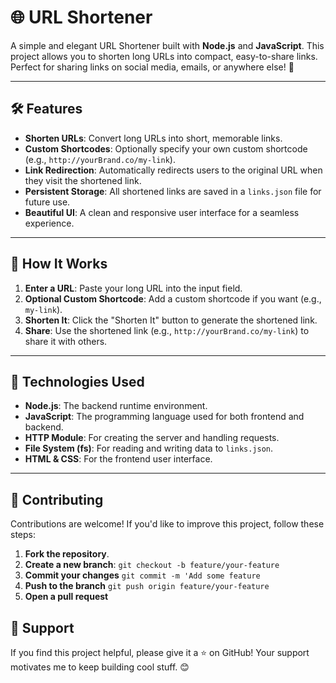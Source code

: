 # 🌐 URL Shortener

A simple and elegant URL Shortener built with **Node.js** and **JavaScript**. This project allows you to shorten long URLs into compact, easy-to-share links. Perfect for sharing links on social media, emails, or anywhere else! 🚀

---

## 🛠️ Features

- **Shorten URLs**: Convert long URLs into short, memorable links.
- **Custom Shortcodes**: Optionally specify your own custom shortcode (e.g., `http://yourBrand.co/my-link`).
- **Link Redirection**: Automatically redirects users to the original URL when they visit the shortened link.
- **Persistent Storage**: All shortened links are saved in a `links.json` file for future use.
- **Beautiful UI**: A clean and responsive user interface for a seamless experience.

---

## 🚀 How It Works

1. **Enter a URL**: Paste your long URL into the input field.
2. **Optional Custom Shortcode**: Add a custom shortcode if you want (e.g., `my-link`).
3. **Shorten It**: Click the "Shorten It" button to generate the shortened link.
4. **Share**: Use the shortened link (e.g., `http://yourBrand.co/my-link`) to share it with others.

---

## 🧰 Technologies Used

- **Node.js**: The backend runtime environment.
- **JavaScript**: The programming language used for both frontend and backend.
- **HTTP Module**: For creating the server and handling requests.
- **File System (fs)**: For reading and writing data to `links.json`.
- **HTML & CSS**: For the frontend user interface.

---

## 🤝 Contributing

Contributions are welcome! If you'd like to improve this project, follow these steps:

1. **Fork the repository**.
2. **Create a new branch**: `git checkout -b feature/your-feature`
3. **Commit your changes** `git commit -m 'Add some feature`
4. **Push to the branch** `git push origin feature/your-feature`
5. **Open a pull request**

## 💖 Support

If you find this project helpful, please give it a ⭐️ on GitHub! Your support motivates me to keep building cool stuff. 😊